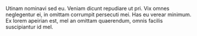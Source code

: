 ﻿Utinam nominavi sed eu. Veniam dicunt repudiare ut pri. Vix omnes neglegentur ei, in omittam corrumpit persecuti mei. Has eu verear minimum. Ex lorem apeirian est, mel an omittam quaerendum, omnis facilis suscipiantur id mel.